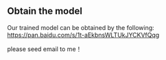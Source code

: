 ## Obtain the model
Our trained model can be obtained by the following:
https://pan.baidu.com/s/1t-aEkbnsWLTUkJYCKVfQqg


please seed email to me！
